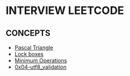 # INTERVIEW LEETCODE
## CONCEPTS
- [Pascal Triangle](https://github.com/Demidorn/alx-interview/tree/main/0x00-pascal_triangle)
- [Lock boxes](https://github.com/Demidorn/alx-interview/tree/main/0x01-lockboxes)
- [Minimum Operations](https://github.com/Demidorn/alx-interview/tree/main/0x02-minimum_operations)
- [0x04-utf8_validation](https://github.com/Demidorn/alx-interview/tree/main/0x04-utf8_validation)